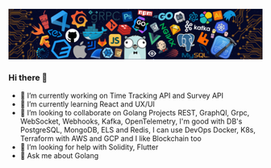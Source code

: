 ![](image.png)

### Hi there 👋


- 🔭 I’m currently working on Time Tracking API and Survey API
- 🌱 I’m currently learning React and UX/UI
- 👯 I’m looking to collaborate on Golang Projects  REST, GraphQl, Grpc, WebSocket, Webhooks, Kafka, OpenTelemetry, I'm good with DB's PostgreSQL, MongoDB, ELS and Redis, I can use DevOps Docker, K8s, Terraform with AWS and GCP and I like Blockchain too
- 🤔 I’m looking for help with Solidity, Flutter
- 💬 Ask me about Golang
